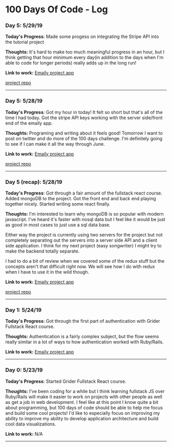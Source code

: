 # 100 Days Of Code - Log

### Day 5: 5/29/19

**Today's Progress**: Made some progess on integrating the Stripe API into the tutorial project

**Thoughts:** It's hard to make too much meaningful progress in an hour, but I think getting that hour minimum every day(in addition to the days when I'm able to code for longer periods) really adds up in the long run!

**Link to work:** [Emaily project app](https://calm-forest-48728.herokuapp.com/)

[project repo](https://github.com/Jeremy-D/emaily-MERN)

_________________________________________________________________

### Day 5: 5/28/19

**Today's Progress**: Got my hour in today! It felt so short but that's all of the time I had today. Got the stripe API keys working with the server side/front end of the emaily app.

**Thoughts:** Programing and writing about it feels good! Tomorrow I want to post on twitter and do more of the 100 days challenge. I'm definitely going to see if I can make it all the way through June.

**Link to work:** [Emaily project app](https://calm-forest-48728.herokuapp.com/)

[project repo](https://github.com/Jeremy-D/emaily-MERN)

_________________________________________________________________

### Day 5 (recap): 5/28/19

**Today's Progress**: Got through a fair amount of the fullstack react course. Added mongoDB to the project. Got the front end and back end playing together nicely. Started writing some react finally.

**Thoughts:** I'm interested to learn why mongoDB is so popular with modern javascript. I've heard it's faster with nosql data but I feel like it would be just as good in most cases to just use a sql data base. 

Either way the project is currently using two servers for the project but not completely separating out the servers into a server side API and a client side application. I think for my next project (easy songwriter) I might try to make the backend totally separate.

I had to do a bit of review when we covered some of the redux stuff but the concepts aren't that difficult right now. We will see how I do with redux when I have to use it in the wild though. 

**Link to work:** [Emaily project app](https://calm-forest-48728.herokuapp.com/)

[project repo](https://github.com/Jeremy-D/emaily-MERN)

_________________________________________________________________

### Day 1: 5/24/19

**Today's Progress**: Got through the first part of authentication with Grider Fullstack React course.

**Thoughts:** Authentication is a fairly complex subject, but the flow seems really similar in a lot of ways to how
authentication worked with Ruby/Rails.  

**Link to work:** [Emaily project app](https://calm-forest-48728.herokuapp.com/)

_________________________________________________________________


### Day 0: 5/23/19

**Today's Progress**: Started Grider Fullstack React course.

**Thoughts:** I've been coding for a while but I think learning fullstack JS over Ruby/Rails will make it easier to work on projects with other people as well as get a job in web development. I feel like at this point I know quite a bit about programming, but 100 days of code should be able to help me focus and build some cool projects! I'd like to especially focus on improving my ability to improve my ability to develop application architecture and build cool data visualizations. 

**Link to work:** N/A

_________________________________________________________________

